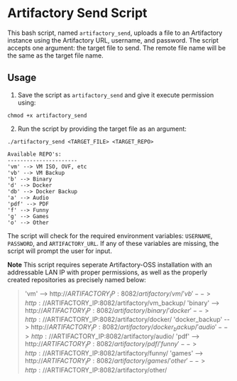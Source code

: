 # Artifactory Send Script

This bash script, named `artifactory_send`, uploads a file to an Artifactory instance using the Artifactory URL, username, and password. The script accepts one argument: the target file to send. The remote file name will be the same as the target file name.

## Usage

1. Save the script as `artifactory_send` and give it execute permission using:

```shell
chmod +x artifactory_send
```

2. Run the script by providing the target file as an argument:

```shell
./artifactory_send <TARGET_FILE> <TARGET_REPO>

Available REPO's:
----------------------
'vm' --> VM ISO, OVF, etc
'vb' --> VM Backup
'b' --> Binary
'd' --> Docker
'db' --> Docker Backup
'a' --> Audio
'pdf' --> PDF
'f' --> Funny
'g' --> Games
'o' --> Other
```

The script will check for the required environment variables: `USERNAME`, `PASSWORD`, and `ARTIFACTORY_URL`. If any of these variables are missing, the script will prompt the user for input.

**Note** This script requires seperate Artifactory-OSS installation with an addressable LAN IP with proper permissions, as well as the properly created repositories as precisely named below:

> 'vm'             --> http://$ARTIFACTORY_IP:8082/artifactory/vm/
> 'vb'             --> http://$ARTIFACTORY_IP:8082/artifactory/vm_backup/
> 'binary'         --> http://$ARTIFACTORY_IP:8082/artifactory/binary/
> 'docker'         --> http://$ARTIFACTORY_IP:8082/artifactory/docker/
> 'docker_backup'  --> http://$ARTIFACTORY_IP:8082/artifactory/docker_backup/
> 'audio'          --> http://$ARTIFACTORY_IP:8082/artifactory/audio/
> 'pdf'            --> http://$ARTIFACTORY_IP:8082/artifactory/pdf/
> 'funny'          --> http://$ARTIFACTORY_IP:8082/artifactory/funny/
> 'games'          --> http://$ARTIFACTORY_IP:8082/artifactory/games/
> 'other'          --> http://$ARTIFACTORY_IP:8082/artifactory/other/
